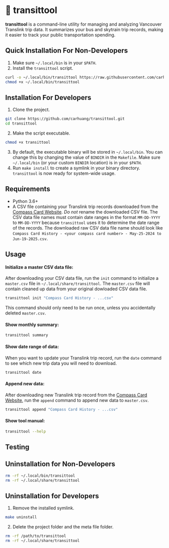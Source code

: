 # 🚌 transittool

**transittool** is a command-line utility for managing and analyzing Vancouver Translink trip data. It summarizes your bus and skytrain trip records, making it easier to track your public transportation spending.

## Quick Installation For Non-Developers
1. Make sure `~/.local/bin` is in your `$PATH`.
2. Install the `transittool` script.
```bash
curl -o ~/.local/bin/transittool https://raw.githubusercontent.com/carhuang/transittool/refs/heads/main/transittool
chmod +x ~/.local/bin/transittool
```

## Installation For Developers
1. Clone the project.
```bash
git clone https://github.com/carhuang/transittool.git
cd transittool
```
2. Make the script executable.
```bash
chmod +x transittool
```
3. By default, the executable binary will be stored in `~/.local/bin`. You can change this by changing the value of `BINDIR` in the `Makefile`. Make sure `~/.local/bin` (or your custom `BINDIR` location) is in your `$PATH`. 
2. Run `make install` to create a symlink in your binary directory. `transittool` is now ready for system-wide usage.

## Requirements
- Python 3.6+
- A CSV file containing your Translink trip records downloaded from the [Compass Card Website](https://www.compasscard.ca/SignIn). *Do not* rename the downloaded CSV file. The CSV data file names must contain date ranges in the format `MM-DD-YYYY` to `MM-DD-YYYY` because `transittool` uses it to determine the date range of the records. The downloaded raw CSV data file name should look like `Compass Card History - <your compass card number> - May-25-2024 to Jun-19-2025.csv`.

## Usage
#### Initialize a master CSV data file:
After downloading your CSV data file, run the `init` command to initialize a `master.csv` file in `~/.local/share/transittool`. The `master.csv` file will contain cleaned up data from your original dowloaded CSV data file.
```bash
transittool init "Compass Card History - ...csv"
```
This command should only need to be run once, unless you accidentally deleted `master.csv`.
#### Show monthly summary:
```bash
transittool summary
```
#### Show date range of data:
When you want to update your Translink trip record, run the `date` command to see which new trip data you will need to download.
```bash
transittool date
```
#### Append new data:
After downloading new Translink trip record from the [Compass Card Website](https://www.compasscard.ca/SignIn), run the `append` command to append new data to `master.csv`.
```bash
transittool append "Compass Card History - ...csv"
```
#### Show tool manual:
```bash
transittool --help
```

## Testing

## Uninstallation for Non-Developers
```bash
rm -rf ~/.local/bin/transittool
rm -rf ~/.local/share/transittool
```

## Uninstallation for Developers
1. Remove the installed symlink.
```bash
make uninstall
```
2. Delete the project folder and the meta file folder.
```bash
rm -rf /path/to/transittool
rm -rf ~/.local/share/transittool
```